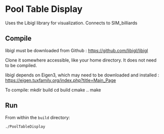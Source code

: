 # Pool Table Display

Uses the Libigl library for visualization. Connects to SIM_billiards


## Compile

libigl must be downloaded from Github : https://github.com/libigl/libigl

Clone it somewhere accessible, like your home directory. It does not need to be compiled.

libigl depends on Eigen3, which may need to be downloaded and installed : https://eigen.tuxfamily.org/index.php?title=Main_Page


To compile:
    mkdir build
    cd build
    cmake ..
    make

## Run

From within the `build` directory:

    ./PoolTableDisplay

